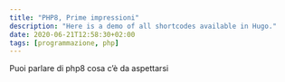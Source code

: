 ```yaml
---
title: "PHP8, Prime impressioni"
description: "Here is a demo of all shortcodes available in Hugo."
date: 2020-06-21T12:58:30+02:00
tags: [programmazione, php]
---
```


Puoi parlare di php8 cosa c’è da aspettarsi
